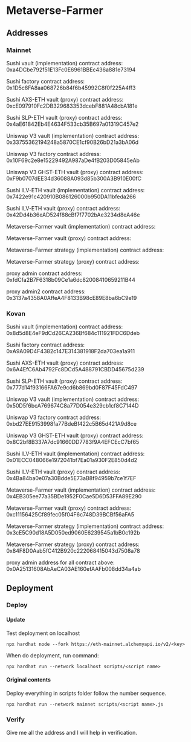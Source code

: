 # Metaverse-Farmer

## Addresses

### Mainnet

Sushi vault (implementation) contract address: 0xa4DCbe792f51E13Fc0E6961BBEc436a881e73194

Sushi factory contract address: 0x1D5c8FA8aa068726b84f6b45992C8f0f225A4ff3

Sushi AXS-ETH vault (proxy) contract address: 0xcE097910Fc2DB329683353dcebF881A48cbA181e

Sushi SLP-ETH vault (proxy) contract address: 0x4aE61842Eb4E4634F533cb35B697a01319C457e2

Uniswap V3 vault (implementation) contract address: 0x33755362194248a5870CE1cf90B26bD21a3bA06d

Uniswap V3 factory contract address: 0x10F69c2e8e15229492A987aDe4fB203D05845eAb

Uniswap V3 GHST-ETH vault (proxy) contract address: 0xF9b0707dEE34d36088A093d85b300A3B910E00fC

Sushi ILV-ETH vault (implementation) contract address: 0x7422e91c420910B086126000b950DA11bfeda266

Sushi ILV-ETH vault (proxy) contract address: 0x42Dd4b36eAD524f88cBf7f7702bAe3234d8eA46e

Metaverse-Farmer vault (implementation) contract address: 

Metaverse-Farmer vault (proxy) contract address: 

Metaverse-Farmer strategy (implementation) contract address: 

Metaverse-Farmer strategy (proxy) contract address: 

proxy admin contract address: 0xfdCfa2B7F6318b09Ce1a6dc82008410659211B44

proxy admin2 contract address: 0x3137a4358A0AffeA4F8133B98cE89E8ba6bC9e19

### Kovan

Sushi vault (implementation) contract address: 0x8d5d8E4eF9dCd26CA236Bf684c111921FDC6Ddeb

Sushi factory contract address: 0xA9A09D4F4382c147E314381918F2da703ea1a911

Sushi AXS-ETH vault (proxy) contract address: 0x6A4EfC6Ab4792Fc8DCd5A488791CBDD45675d239

Sushi SLP-ETH vault (proxy) contract address: 0x777d14f93166FA67e9cd6b869bd0F87F45FdC497

Uniswap V3 vault (implementation) contract address: 0x50D5f6bcA769674C8a77D054e329cb1cf8C7144D

Uniswap V3 factory contract address: 0xbd27EE9153998fa77BdeBf422c5B65d421A9d8ce

Uniswap V3 GHST-ETH vault (proxy) contract address: 0x8C2bf8B337A7dc91660DD7783f9A4EFCEcC7bf65

Sushi ILV-ETH vault (implementation) contract address: 0x01ECC048066e1972041bf7Ea01a930F2E850d4d2

Sushi ILV-ETH vault (proxy) contract address: 0x4Ba84ba0e07a30Bdde5E73aB8f94959b7ce1f7EF

Metaverse-Farmer vault (implementation) contract address: 0x4EB305ee77a35BDe1952F0Cae5D6D53FFA89E290

Metaverse-Farmer vault (proxy) contract address: 0xc11156425Cf89fec05f04F6c748D39BCBf56aFA5

Metaverse-Farmer strategy (implementation) contract address: 0x3cE5C90d18A5D050ed9060E6239545a1bB0c192b

Metaverse-Farmer strategy (proxy) contract address: 0x84F8D0Aab5fC412B920c222068415043d7508a78

proxy admin address for all contract above: 0x0A25131608AbAeCA03AE160efAAFb008dd34a4ab

## Deployment

### Deploy

#### Update

Test deployment on localhost

```
npx hardhat node --fork https://eth-mainnet.alchemyapi.io/v2/<key>
```

When do deployment, run command:

```
npx hardhat run --network localhost scripts/<script name>
```

#### Original contents

Deploy everything in scripts folder follow the number sequence.

```
npx hardhat run --network mainnet scripts/<script name>.js
```

### Verify
Give me all the address and I will help in verification.
